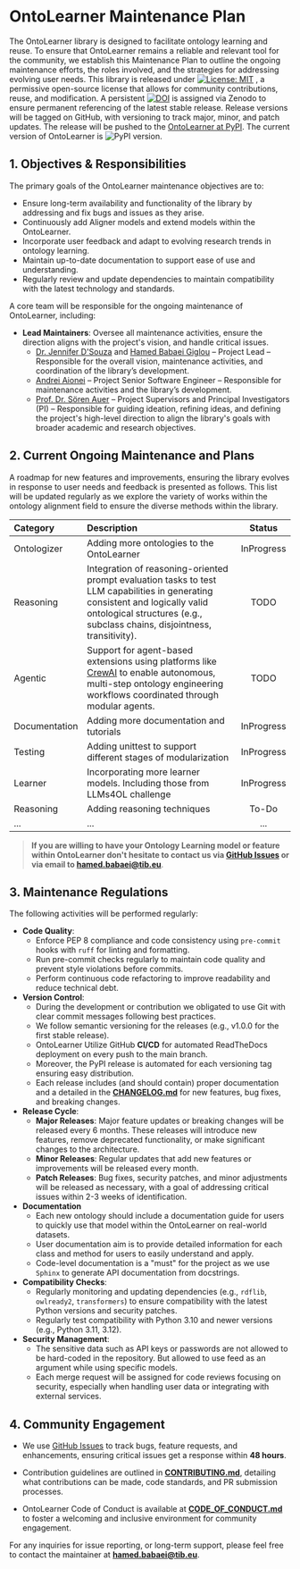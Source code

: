 # OntoLearner Maintenance Plan

The OntoLearner library is designed to facilitate ontology learning and reuse. To ensure that OntoLearner remains a reliable and relevant tool for the community, we establish this Maintenance Plan to outline the ongoing maintenance efforts, the roles involved, and the strategies for addressing evolving user needs.  This library is released under [![License: MIT](https://img.shields.io/badge/License-MIT-blue.svg)](https://opensource.org/licenses/MIT)
, a permissive open-source license that allows for community contributions, reuse, and modification. A persistent [![DOI](https://zenodo.org/badge/913867999.svg)](https://doi.org/10.5281/zenodo.15399773) is assigned via Zenodo to ensure permanent referencing of the latest stable release.  Release versions will be tagged on GitHub, with versioning to track major, minor, and patch updates. The release will be pushed to the [OntoLearner at PyPI](https://pypi.org/project/OntoLearner/). The current version of OntoLearner is ![PyPI version](https://badge.fury.io/py/OntoLearner.svg).

## 1. Objectives & Responsibilities

The primary goals of the OntoLearner maintenance objectives are to:
- Ensure long-term availability and functionality of the library by addressing and fix bugs and issues as they arise.
- Continuously add Aligner models and extend models within the OntoLearner.
- Incorporate user feedback and adapt to evolving research trends in ontology learning.
- Maintain up-to-date documentation to support ease of use and understanding.
- Regularly review and update dependencies to maintain compatibility with the latest technology and standards.

A core team will be responsible for the ongoing maintenance of OntoLearner, including:
- **Lead Maintainers**: Oversee all maintenance activities, ensure the direction aligns with the project's vision, and handle critical issues.
  - [Dr. Jennifer D'Souza](https://sites.google.com/view/jen-web) and [Hamed Babaei Giglou](https://hamedbabaei.github.io/) – Project Lead – Responsible for the overall vision, maintenance activities, and coordination of the library’s development.
  - [Andrei Aionei](https://www.linkedin.com/in/andreiaioanei/) – Project Senior Software Engineer – Responsible for maintenance activities and the library’s development.
  - [Prof. Dr. Sören Auer](https://www.tib.eu/en/research-development/research-groups-and-labs/data-science-and-digital-libraries/staff/soeren-auer) – Project Supervisors and Principal Investigators (PI) – Responsible for guiding ideation, refining ideas, and defining the project's high-level direction to align the library's goals with broader academic and research objectives.

## 2. Current Ongoing Maintenance and Plans

A roadmap for new features and improvements, ensuring the library evolves in response to user needs and feedback is presented as follows. This list will be updated regularly as we explore the variety of works within the ontology alignment field to ensure the diverse methods within the library.

| Category   | Description                                                                                                                                                                                                 |                          Status                           |
|:-----------|:------------------------------------------------------------------------------------------------------------------------------------------------------------------------------------------------------------|:---------------------------------------------------------:|
|Ontologizer| Adding more ontologies to the OntoLearner                                                                                                                                                                   | InProgress|
| Reasoning  | Integration of reasoning-oriented prompt evaluation tasks to test LLM capabilities in generating consistent and logically valid ontological structures (e.g., subclass chains, disjointness, transitivity). |                          TODO                             |
| Agentic    | Support for agent-based extensions using platforms like [CrewAI](https://github.com/crewAIInc/crewAI) to enable autonomous, multi-step ontology engineering workflows coordinated through modular agents.   |                          TODO                             |
|Documentation| Adding more documentation and tutorials                                                                                                                                                                     | InProgress|
|Testing| Adding unittest to support different stages of modularization                                                                                                                                               | InProgress|
|Learner| Incorporating more learner models. Including those from LLMs4OL challenge                                                                                                                                   | InProgress|
|Reasoning| Adding reasoning techniques                                                                                                                                                                                 | To-Do|
|...| ...                                                                                                                                                                                                         |...|

> **If you are willing to have your Ontology Learning model or feature within OntoLearner don't hesitate to contact us via [GitHub Issues](https://github.com/sciknoworg/ontolearner/issues) or via email to [hamed.babaei@tib.eu](mailto:hamed.babaei@tib.eu)**.

## 3. Maintenance Regulations
The following activities will be performed regularly:
- **Code Quality**:
  - Enforce PEP 8 compliance and code consistency using `pre-commit` hooks with `ruff` for linting and formatting.
  - Run pre-commit checks regularly to maintain code quality and prevent style violations before commits.
  - Perform continuous code refactoring to improve readability and reduce technical debt.
- **Version Control**:
  - During the development or contribution we obligated to use Git with clear commit messages following best practices.
  - We follow semantic versioning for the releases (e.g., v1.0.0 for the first stable release).
  - OntoLearner Utilize GitHub **CI/CD** for automated ReadTheDocs deployment on every push to the main branch.
  - Moreover, the PyPI release is automated for each versioning tag ensuring easy distribution.
  - Each release includes (and should contain) proper documentation and a detailed in the **[CHANGELOG.md](CHANGELOG.md)** for new features, bug fixes, and breaking changes.
- **Release Cycle**:
  - **Major Releases**: Major feature updates or breaking changes will be released every 6 months. These releases will introduce new features, remove deprecated functionality, or make significant changes to the architecture.
  - **Minor Releases**: Regular updates that add new features or improvements will be released every month.
  - **Patch Releases**: Bug fixes, security patches, and minor adjustments will be released as necessary, with a goal of addressing critical issues within 2-3 weeks of identification.
- **Documentation**
  - Each new ontology should include a documentation guide for users to quickly use that model within the OntoLearner on real-world datasets.
  - User documentation aim is to provide detailed information for each class and method for users to easily understand and apply.
  - Code-level documentation is a "must" for the project as we use `Sphinx` to generate API documentation from docstrings.
- **Compatibility Checks**:
  - Regularly monitoring and updating dependencies (e.g., `rdflib`, `owlready2`, `transformers`) to ensure compatibility with the latest Python versions and security patches.
  - Regularly test compatibility with Python 3.10 and newer versions (e.g., Python 3.11, 3.12).
- **Security Management**:
  - The sensitive data such as API keys or passwords are not allowed to be hard-coded in the repository. But allowed to use feed as an argument while using specific models.
  - Each merge request will be assigned for code reviews focusing on security, especially when handling user data or integrating with external services.


## 4. Community Engagement
- We use [GitHub Issues](https://github.com/sciknoworg/ontolearner/issues) to track bugs, feature requests, and enhancements, ensuring critical issues get a response within **48 hours**.
- Contribution guidelines are outlined in **[CONTRIBUTING.md](CONTRIBUTING.md)**, detailing what contributions can be made, code standards, and PR submission processes.

- OntoLearner Code of Conduct is available at **[CODE_OF_CONDUCT.md](CODE_OF_CONDUCT.md)** to foster a welcoming and inclusive environment for community engagement.


For any inquiries for issue reporting, or long-term support, please feel free to contact the maintainer at **[hamed.babaei@tib.eu](mailto:hamed.babaei@tib.eu)**.
